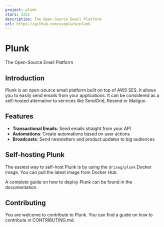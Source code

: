```yaml
---
project: plunk
stars: 3221
description: The Open-Source Email Platform
url: https://github.com/useplunk/plunk
---
```


Plunk
=====

The Open-Source Email Platform

Introduction
------------

Plunk is an open-source email platform built on top of AWS SES. It allows you to easily send emails from your applications. It can be considered as a self-hosted alternative to services like SendGrid, Resend or Mailgun.

Features
--------

-   **Transactional Emails**: Send emails straight from your API
-   **Automations**: Create automations based on user actions
-   **Broadcasts**: Send newsletters and product updates to big audiences

Self-hosting Plunk
------------------

The easiest way to self-host Plunk is by using the `driaug/plunk` Docker image. You can pull the latest image from Docker Hub.

A complete guide on how to deploy Plunk can be found in the documentation.

Contributing
------------

You are welcome to contribute to Plunk. You can find a guide on how to contribute in CONTRIBUTING.md.
